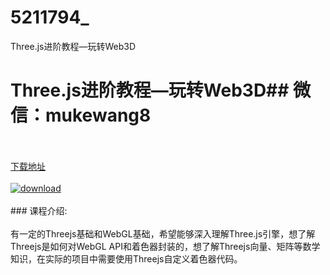 # 5211794_
Three.js进阶教程—玩转Web3D
# Three.js进阶教程—玩转Web3D## 微信：mukewang8
<br/></br>[下载地址](http://www.36tz.cn/article/5211794 "下载地址")
<br/></br>[![download](http://36tz.cn/muke_img/2020_04_2-5-300x241.png "下载地址")](http://www.36tz.cn/article/5211794 "下载地址")
<br/></br>### 课程介绍:<br/></br>有一定的Threejs基础和WebGL基础，希望能够深入理解Three.js引擎，想了解Threejs是如何对WebGL API和着色器封装的，想了解Threejs向量、矩阵等数学知识，在实际的项目中需要使用Threejs自定义着色器代码。


